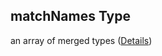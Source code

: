 ## matchNames Type

an array of merged types ([Details](values-properties-global-properties-checkdefaults-properties-blackboxexporter-properties-namespaceselector-properties-matchnames-items.md))
